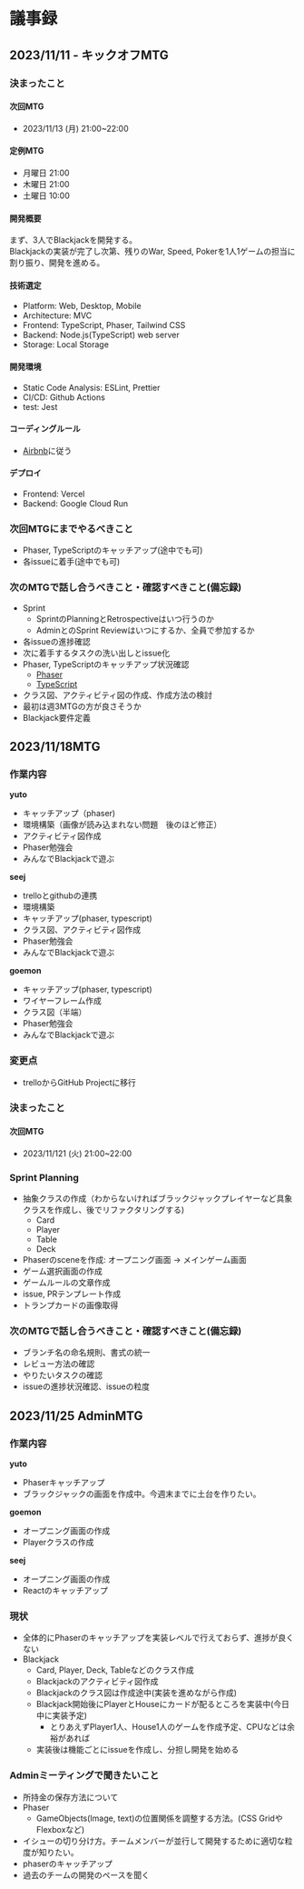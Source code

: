# 議事録

## 2023/11/11 - キックオフMTG

### 決まったこと

#### 次回MTG
- 2023/11/13 (月) 21:00~22:00

#### 定例MTG
- 月曜日 21:00
- 木曜日 21:00
- 土曜日 10:00

#### 開発概要
まず、3人でBlackjackを開発する。  
Blackjackの実装が完了し次第、残りのWar, Speed, Pokerを1人1ゲームの担当に割り振り、開発を進める。

#### 技術選定
- Platform: Web, Desktop, Mobile
- Architecture: MVC
- Frontend: TypeScript, Phaser, Tailwind CSS
- Backend: Node.js(TypeScript) web server
- Storage: Local Storage

#### 開発環境
- Static Code Analysis: ESLint, Prettier
- CI/CD: Github Actions
- test: Jest

#### コーディングルール
- [Airbnb](https://mitsuruog.github.io/javascript-style-guide/)に従う

#### デプロイ
- Frontend: Vercel
- Backend: Google Cloud Run

### 次回MTGにまでやるべきこと
- Phaser, TypeScriptのキャッチアップ(途中でも可)
- 各issueに着手(途中でも可)


### 次のMTGで話し合うべきこと・確認すべきこと(備忘録)
- Sprint
  - SprintのPlanningとRetrospectiveはいつ行うのか
  - AdminとのSprint Reviewはいつにするか、全員で参加するか
- 各issueの進捗確認
- 次に着手するタスクの洗い出しとissue化
- Phaser, TypeScriptのキャッチアップ状況確認
  - [Phaser](https://phaser.io/tutorials/making-your-first-phaser-3-game/part1)
  - [TypeScript](https://qiita.com/uhyo/items/e2fdef2d3236b9bfe74a)
- クラス図、アクティビティ図の作成、作成方法の検討
- 最初は週3MTGの方が良さそうか
- Blackjack要件定義

## 2023/11/18MTG

### 作業内容

**yuto**
- キャッチアップ（phaser)
- 環境構築（画像が読み込まれない問題　後のほど修正）
- アクティビティ図作成
- Phaser勉強会
- みんなでBlackjackで遊ぶ

**seej**
- trelloとgithubの連携
- 環境構築
- キャッチアップ(phaser, typescript)
- クラス図、アクティビティ図作成
- Phaser勉強会
- みんなでBlackjackで遊ぶ

**goemon**
- キャッチアップ(phaser, typescript)
- ワイヤーフレーム作成
- クラス図（半端）
- Phaser勉強会
- みんなでBlackjackで遊ぶ

### 変更点
- trelloからGitHub Projectに移行

### 決まったこと

#### 次回MTG
- 2023/11/121 (火) 21:00~22:00

### Sprint Planning
- 抽象クラスの作成（わからないければブラックジャックプレイヤーなど具象クラスを作成し、後でリファクタリングする)
  - Card
  - Player
  - Table
  - Deck
- Phaserのsceneを作成: オープニング画面 → メインゲーム画面
- ゲーム選択画面の作成
- ゲームルールの文章作成
- issue, PRテンプレート作成
- トランプカードの画像取得

### 次のMTGで話し合うべきこと・確認すべきこと(備忘録)
- ブランチ名の命名規則、書式の統一
- レビュー方法の確認
- やりたいタスクの確認
- issueの進捗状況確認、issueの粒度

## 2023/11/25 AdminMTG

### 作業内容

**yuto**
- Phaserキャッチアップ
- ブラックジャックの画面を作成中。今週末までに土台を作りたい。

**goemon**
- オープニング画面の作成
- Playerクラスの作成

**seej**
- オープニング画面の作成
- Reactのキャッチアップ

### 現状
- 全体的にPhaserのキャッチアップを実装レベルで行えておらず、進捗が良くない
- Blackjack
  - Card, Player, Deck, Tableなどのクラス作成
  - Blackjackのアクティビティ図作成
  - Blackjackのクラス図は作成途中(実装を進めながら作成)
  - Blackjack開始後にPlayerとHouseにカードが配るところを実装中(今日中に実装予定)
    - とりあえずPlayer1人、House1人のゲームを作成予定、CPUなどは余裕があれば
  - 実装後は機能ごとにissueを作成し、分担し開発を始める


### Adminミーティングで聞きたいこと
- 所持金の保存方法について
- Phaser
  - GameObjects(Image, text)の位置関係を調整する方法。(CSS GridやFlexboxなど)
- イシューの切り分け方。チームメンバーが並行して開発するために適切な粒度が知りたい。
- phaserのキャッチアップ
- 過去のチームの開発のペースを聞く
